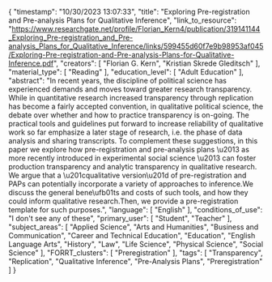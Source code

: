 {
    "timestamp": "10/30/2023 13:07:33",
    "title": "Exploring Pre-registration and Pre-analysis Plans for Qualitative Inference",
    "link_to_resource": "https://www.researchgate.net/profile/Florian_Kern4/publication/319141144_Exploring_Pre-registration_and_Pre-analysis_Plans_for_Qualitative_Inference/links/599455d60f7e9b98953af045/Exploring-Pre-registration-and-Pre-analysis-Plans-for-Qualitative-Inference.pdf",
    "creators": [
        "Florian G. Kern",
        "Kristian Skrede Gleditsch"
    ],
    "material_type": [
        "Reading"
    ],
    "education_level": [
        "Adult Education"
    ],
    "abstract": "In recent years, the discipline of political science has experienced demands and moves toward greater research transparency. While in quantitative research increased transparency through replication has become a fairly accepted convention, in qualitative political science, the debate over whether and how to practice transparency is on-going. The practical tools and guidelines put forward to increase reliability of qualitative work so far emphasize a later stage of research, i.e. the phase of data analysis and sharing transcripts. To complement these suggestions, in this paper we explore how pre-registration and pre-analysis plans \u2013 as more recently introduced in experimental social science \u2013 can foster production transparency and analytic transparency in qualitative research. We argue that a \u201cqualitative version\u201d of pre-registration and PAPs can potentially incorporate a variety of approaches to inference.We discuss the general bene\ufb01ts and costs of such tools, and how they could inform qualitative research.Then, we provide a pre-registration template for such purposes.",
    "language": [
        "English"
    ],
    "conditions_of_use": "I don't see any of these",
    "primary_user": [
        "Student",
        "Teacher"
    ],
    "subject_areas": [
        "Applied Science",
        "Arts and Humanities",
        "Business and Communication",
        "Career and Technical Education",
        "Education",
        "English Language Arts",
        "History",
        "Law",
        "Life Science",
        "Physical Science",
        "Social Science"
    ],
    "FORRT_clusters": [
        "Preregistration"
    ],
    "tags": [
        "Transparency",
        "Replication",
        "Qualitative Inference",
        "Pre-Analysis Plans",
        "Preregistration"
    ]
}